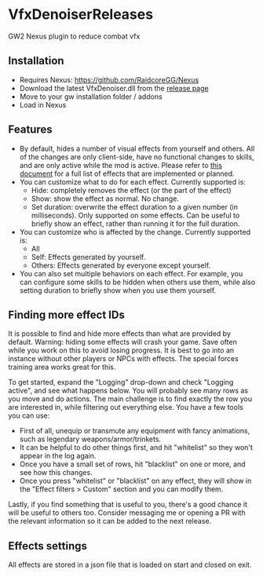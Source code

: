 # VfxDenoiserReleases
GW2 Nexus plugin to reduce combat vfx

## Installation
- Requires Nexus: https://github.com/RaidcoreGG/Nexus
- Download the latest VfxDenoiser.dll from the [release page](https://github.com/HasKha/VfxDenoiserReleases/releases)
- Move to your gw installation folder / addons
- Load in Nexus

## Features
- By default, hides a number of visual effects from yourself and others. All of the changes are only client-side, have no functional changes to skills, and are only active while the mod is active. Please refer to [this document](https://docs.google.com/spreadsheets/d/1nkOTDwzj3sSEjjlcpWW0nndMx7bJvXGiF7I2AOiQyIA/edit?gid=0#gid=0) for a full list of effects that are implemented or planned.
- You can customize what to do for each effect. Currently supported is:
  - Hide: completely removes the effect (or the part of the effect)
  - Show: show the effect as normal. No change.
  - Set duration: overwrite the effect duration to a given number (in milliseconds). Only supported on some effects. Can be useful to briefly show an effect, rather than running it for the full duration.
- You can customize who is affected by the change. Currently supported is:
  -  All
  -  Self: Effects generated by yourself.
  -  Others: Effects generated by everyone except yourself.
-  You can also set multiple behaviors on each effect. For example, you can configure some skills to be hidden when others use them, while also setting duration to briefly show when you use them yourself.

## Finding more effect IDs
It is possible to find and hide more effects than what are provided by default. Warning: hiding some effects will crash your game. Save often while you work on this to avoid losing progress. It is best to go into an instance without other players or NPCs with effects. The special forces training area works great for this.

To get started, expand the "Logging" drop-down and check "Logging active", and see what happens below. You will probably see many rows as you move and do actions. The main challenge is to find exactly the row you are interested in, while filtering out everything else. You have a few tools you can use:
- First of all, unequip or transmute any equipment with fancy animations, such as legendary weapons/armor/trinkets.
- It can be helpful to do other things first, and hit "whitelist" so they won't appear in the log again.
- Once you have a small set of rows, hit "blacklist" on one or more, and see how this changes.
- Once you press "whitelist" or "blacklist" on any effect, they will show in the "Effect filters > Custom" section and you can modify them.

Lastly, if you find something that is useful to you, there's a good chance it will be useful to others too. Consider messaging me or opening a PR with the relevant information so it can be added to the next release.

## Effects settings
All effects are stored in a json file that is loaded on start and closed on exit. 
